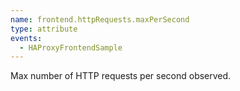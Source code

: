 ```yaml
---
name: frontend.httpRequests.maxPerSecond
type: attribute
events:
  - HAProxyFrontendSample
---
```


Max number of HTTP requests per second observed.